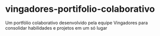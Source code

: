 # vingadores-portifolio-colaborativo
Um portfólio colaborativo desenvolvido pela equipe Vingadores para consolidar habilidades e projetos em um só lugar
